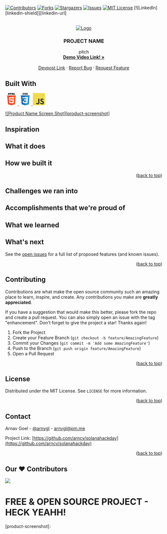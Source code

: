 
<!-- PROJECT SHIELDS -->
<!--
*** I'm using markdown "reference style" links for readability.
*** Reference links are enclosed in brackets [ ] instead of parentheses ( ).
*** See the bottom of this document for the declaration of the reference variables
*** for contributors-url, forks-url, etc. This is an optional, concise syntax you may use.
*** https://www.markdownguide.org/basic-syntax/#reference-style-links
-->
[![Contributors][contributors-shield]][contributors-url]
[![Forks][forks-shield]][forks-url]
[![Stargazers][stars-shield]][stars-url]
[![Issues][issues-shield]][issues-url]
[![MIT License][license-shield]][license-url]
[![LinkedIn][linkedin-shield]][linkedin-url]



<!-- PROJECT LOGO -->
<br />
<div align="center">
  <a href="https://github.com/arncv/solanahackday">
    <img src="logoo.png" alt="Logo" width="300" height="240">
  </a>

<h3 align="center">PROJECT NAME</h3>

  <p align="center">
     pitch
    <br />
    <a href=""><strong>Demo Video Link! »</strong></a>
    <br />
    <br />
    <a href="https://devpost.com/software/solanahackday">Devpost Link</a>
    ·
    <a href="https://github.com/arncv/solanahackday/issues">Report Bug</a>
    ·
    <a href="https://github.com/arncv/solanahackday/issues">Request Feature</a>
  </p>
</div>





## Built With

<a href="https://www.w3.org/html/" target="_blank" rel="noreferrer"> <img src="https://raw.githubusercontent.com/devicons/devicon/master/icons/html5/html5-original-wordmark.svg" alt="html5" width="40" height="40"/>  </a> 
<a href="https://www.w3schools.com/css/" target="_blank" rel="noreferrer"> <img src="https://raw.githubusercontent.com/devicons/devicon/master/icons/css3/css3-original-wordmark.svg" alt="css3" width="40" height="40"/> </a> 
<a href="https://developer.mozilla.org/en-US/docs/Web/JavaScript" target="_blank" rel="noreferrer"> <img src="https://raw.githubusercontent.com/devicons/devicon/master/icons/javascript/javascript-original.svg" alt="javascript" width="40" height="40"/> </a>



[![Product Name Screen Shot][product-screenshot]](https://example.com)



## Inspiration
 
 

## What it does





## How we built it
 

<p align="right">(<a href="#readme-top">back to top</a>)</p>

## Challenges we ran into

 

## Accomplishments that we're proud of

 
 

## What we learned



## What's next 
 


See the [open issues](https://github.com/arncv/solanahackday/issues) for a full list of proposed features (and known issues).

<p align="right">(<a href="#readme-top">back to top</a>)</p>



<!-- CONTRIBUTING -->
## Contributing

Contributions are what make the open source community such an amazing place to learn, inspire, and create. Any contributions you make are **greatly appreciated**.

If you have a suggestion that would make this better, please fork the repo and create a pull request. You can also simply open an issue with the tag "enhancement".
Don't forget to give the project a star! Thanks again!

1. Fork the Project
2. Create your Feature Branch (`git checkout -b feature/AmazingFeature`)
3. Commit your Changes (`git commit -m 'Add some AmazingFeature'`)
4. Push to the Branch (`git push origin feature/AmazingFeature`)
5. Open a Pull Request

<p align="right">(<a href="#readme-top">back to top</a>)</p>



<!-- LICENSE -->
## License

Distributed under the MIT License. See `LICENSE` for more information.

<p align="right">(<a href="#readme-top">back to top</a>)</p>



<!-- CONTACT -->
## Contact

Arnav Goel  - [@arnvgl](https://twitter.com/arnvgl) - arnvgl@pm.me

Project Link: [https://github.com/arncv/solanahackday](https://github.com/arncv/solanahackday)

<p align="right">(<a href="#readme-top">back to top</a>)</p>



## Our ♥️ Contributors

<a href="https://github.com/refinedev/refine/graphs/contributors">
  <img src="https://contrib.rocks/image?repo=arncv/solanahackday" />
</a>








# FREE & OPEN SOURCE PROJECT - HECK YEAHH!


<!-- MARKDOWN LINKS & IMAGES -->
<!-- https://www.markdownguide.org/basic-syntax/#reference-style-links -->
[contributors-shield]: https://img.shields.io/github/contributors/arncv/solanahackday.svg?style=for-the-badge
[contributors-url]: https://github.com/arncv/solanahackday/graphs/contributors
[forks-shield]: https://img.shields.io/github/forks/arncv/solanahackday.svg?style=for-the-badge
[forks-url]: https://github.com/arncv/solanahackday/network/members
[stars-shield]: https://img.shields.io/github/stars/arncv/solanahackday.svg?style=for-the-badge
[stars-url]:https://github.com/arncv/solanahackday/stargazers
[issues-shield]: https://img.shields.io/github/issues/arncv/solanahackday.svg?style=for-the-badge
[issues-url]: https://github.com/arncv/solanahackday/issues
[license-shield]: https://img.shields.io/github/license/arncv/solanahackday.svg?style=for-the-badge
[license-url]: https://github.com/arncv/solanahackday/blob/master/LICENSE

[product-screenshot]: 

